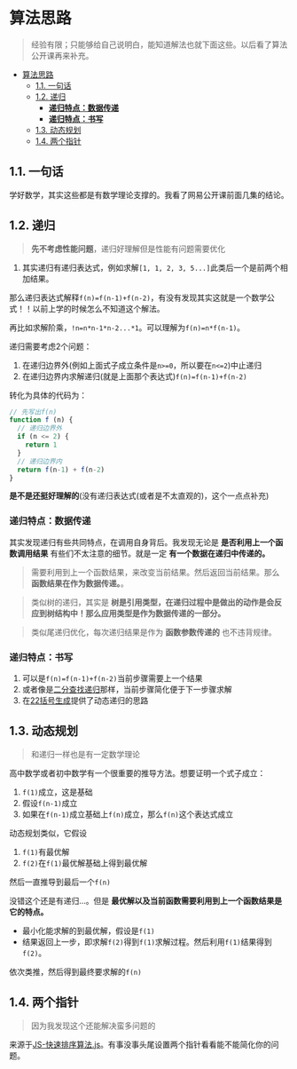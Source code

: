 # 算法思路
> 经验有限；只能够给自己说明白，能知道解法也就下面这些。以后看了算法公开课再来补充。

<!-- TOC -->

- [算法思路](#算法思路)
  - [1.1. 一句话](#11-一句话)
  - [1.2. 递归](#12-递归)
    - [**递归特点：数据传递**](#递归特点数据传递)
    - [**递归特点：书写**](#递归特点书写)
  - [1.3. 动态规划](#13-动态规划)
  - [1.4. 两个指针](#14-两个指针)

<!-- /TOC -->

## 1.1. 一句话

学好数学，其实这些都是有数学理论支撑的。我看了网易公开课前面几集的结论。

## 1.2. 递归

> **先不考虑性能问题**，递归好理解但是性能有问题需要优化

1. 其实递归有递归表达式，例如求解`[1, 1, 2, 3, 5...]`此类后一个是前两个相加结果。

那么递归表达式解释`f(n)=f(n-1)+f(n-2)`，有没有发现其实这就是一个数学公式！！以前上学的时候怎么不知道这个解法。

再比如求解阶乘，`!n=n*n-1*n-2...*1`。可以理解为`f(n)=n*f(n-1)`。

递归需要考虑2个问题：

1. 在递归边界外(例如上面式子成立条件是`n>=0`，所以要在`n<=2`)中止递归
2. 在递归边界内求解递归(就是上面那个表达式)`f(n)=f(n-1)+f(n-2)`

转化为具体的代码为：

```JavaScript
// 先写出f(n)
function f (n) {
  // 递归边界外
  if (n <= 2) {
    return 1
  }
  // 递归边界内
  return f(n-1) + f(n-2)
}
```

**是不是还挺好理解的**(没有递归表达式(或者是不太直观的)，这个一点点补充)

### **递归特点：数据传递**

其实发现递归有些共同特点，在调用自身背后。我发现无论是 **是否利用上一个函数调用结果** 有些们不太注意的细节。就是一定 **有一个数据在递归中传递的。**

> 需要利用到上一个函数结果，来改变当前结果。然后返回当前结果。那么 **函数结果在作为数据传递。**。

> 类似树的递归，其实是 **树是引用类型，在递归过程中是做出的动作是会反应到树结构中！那么应用类型是作为数据传递的一部分。**

> 类似尾递归优化，每次递归结果是作为 **函数参数传递的** 也不违背规律。


### **递归特点：书写**

1. 可以是`f(n)=f(n-1)+f(n-2)`当前步骤需要上一个结果
2. 或者像是[二分查找递归](https://github.com/JiangWeixian/JS-Tips/blob/master/Grammar/JS-Array-%E4%BA%8C%E5%88%86%E6%9F%A5%E6%89%BE.md)那样，当前步骤简化便于下一步骤求解
3. 在[22括号生成]()提供了动态递归的思路

## 1.3. 动态规划

> 和递归一样也是有一定数学理论

高中数学或者初中数学有一个很重要的推导方法。想要证明一个式子成立：

1. `f(1)`成立，这是基础
2. 假设`f(n-1)`成立
3. 如果在`f(n-1)`成立基础上`f(n)`成立，那么`f(n)`这个表达式成立

动态规划类似，它假设

1. `f(1)`有最优解
2. `f(2)`在`f(1)`最优解基础上得到最优解

然后一直推导到最后一个`f(n)`

没错这个还是有递归...。但是 **最优解以及当前函数需要利用到上一个函数结果是它的特点。**

* 最小化能求解的到最优解，假设是`f(1)`
* 结果返回上一步，即求解`f(2)`得到`f(1)`求解过程。然后利用`f(1)`结果得到`f(2)`。

依次类推，然后得到最终要求解的`f(n)`

## 1.4. 两个指针

> 因为我发现这个还能解决蛮多问题的

来源于[JS-快速排序算法.js](https://github.com/JiangWeixian/JS-Books/blob/master/JS%E6%95%B0%E6%8D%AE%E7%BB%93%E6%9E%84%E4%B8%8E%E7%AE%97%E6%B3%95/%E7%AE%97%E6%B3%95%E9%83%A8%E5%88%86/%E6%8E%92%E5%BA%8F%E7%AE%97%E6%B3%95/quickSort.js)。有事没事头尾设置两个指针看看能不能简化你的问题。